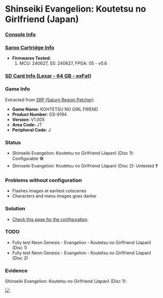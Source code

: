 # Shinseiki Evangelion: Koutetsu no Girlfriend (Japan)

### [Console Info](../../../../../Info/Consoles/VA13/README.md)

### [Saroo Cartridge Info](../../../../../Info/Cartridges/RetroGameParadiseStore/1.32F/README.md)

- <b>Firmwares Tested:</b>
  1. MCU: 240627, SS: 240627, FPGA: 05 - v0.6

### [SD Card Info (Lexar - 64 GB - exFat)](../../../../../Info/SdCards/Lexar/64GB/exfat/README.md)

### Game Info

Extracted from [SRP (Saturn Region Patcher)](https://segaxtreme.net/resources/saturn-region-patcher.81/download).

- <b>Game Name:</b> KOHTETSU NO GIRL FRIEND
- <b>Product Number:</b> GS-9194
- <b>Version:</b> V1.005
- <b>Area Code:</b> JT
- <b>Peripheral Code:</b> J

### Status

- Shinseiki Evangelion: Koutetsu no Girlfriend (Japan) (Disc 1): Configurable :hammer_and_wrench:
- Shinseiki Evangelion: Koutetsu no Girlfriend (Japan) (Disc 2): Untested :question:

### Problems without configuration

- Flashes images at earliest cutscenes
- Characters and menu images goes darker

### Solution

- [Check this page for the configuration](https://github.com/williamdsw/saroo-configuration-list/blob/master/Regions/Retails/Japan/GS-9194/README.md).

### TODO

- Fully test Neon Genesis - Evangelion - Koutetsu no Girlfriend (Japan) (Disc 1)
- Fully test Neon Genesis - Evangelion - Koutetsu no Girlfriend (Japan) (Disc 2)

### Evidence

Shinseiki Evangelion: Koutetsu no Girlfriend (Japan) (Disc 1):

[![](https://img.youtube.com/vi/xLka8LG2mEo/0.jpg)](https://www.youtube.com/watch?v=xLka8LG2mEo)
